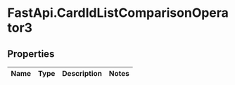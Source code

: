 # FastApi.CardIdListComparisonOperator3

## Properties
Name | Type | Description | Notes
------------ | ------------- | ------------- | -------------
